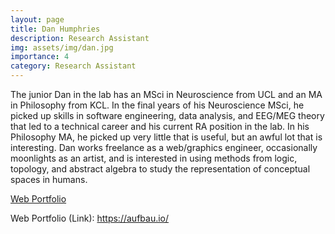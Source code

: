 ```yaml
---
layout: page
title: Dan Humphries
description: Research Assistant
img: assets/img/dan.jpg
importance: 4
category: Research Assistant
---
```


The junior Dan in the lab has an MSci in Neuroscience from UCL and an MA in Philosophy from KCL. In the final years of his Neuroscience MSci, he picked up skills in software engineering, data analysis, and EEG/MEG theory that led to a technical career and his current RA position in the lab. In his Philosophy MA, he picked up very little that is useful, but an awful lot that is interesting. Dan works freelance as a web/graphics engineer, occasionally moonlights as an artist, and is interested in using methods from logic, topology, and abstract algebra to study the representation of conceptual spaces in humans.

[Web Portfolio](https://aufbau.io)

Web Portfolio (Link): https://aufbau.io/
